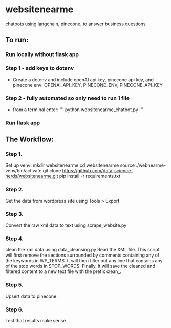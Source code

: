# websitenearme
chatbots using langchain, pinecone, to answer business questions
## To run:
### Run locally without flask app
### Step 1 - add keys to dotenv
- Create a dotenv and include openAI api key, pinecone api key, and pinecone env:
OPENAI_API_KEY, PINECONE_ENV, PINECONE_API_KEY

### Step 2 - fully automated so only need to run 1 file
- from a terminal enter:
  '''
  python websitenearme_chatbot.py
  '''
### Run flask app


## The Workflow:
### Step 1. 
Set up venv:
mkdir websitenearme
cd websitenearme
source ./webnearme-venv/bin/activate
git clone https://github.com/data-science-nerds/websitenearme.git
pip install -r requirements.txt


### Step 2. 
Get the data from wordpress site using Tools > Export

### Step 3. 
Convert the raw xml data to text using scrape_website.py 

### Step 4. 
clean the xml data using data_cleansing.py
Read the XML file.
This script will first remove the sections surrounded by comments containing any of the keywords in WP_TERMS. It will then filter out any line that contains any of the stop words in STOP_WORDS. Finally, it will save the cleaned and filtered content to a new text file with the prefix clean_.

### Step 5. 
Upsert data to pinecone.

### Step 6.
Test that results make sense.
